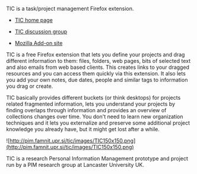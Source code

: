 TIC is a task/project management Firefox extension.

  * [TIC home page](http://pim.famnit.upr.si/tic/)

  * [TIC discussion group](https://groups.google.com/d/forum/task-information-collection)

  * [Mozilla Add-on site](https://addons.mozilla.org/en-US/firefox/addon/task-information-management/)

TIC is a free Firefox extension that lets you define your projects and drag different information to them: files, folders, web pages, bits of selected text and also emails from web based clients. This creates links to your dragged resources and you can access them quickly via this extension. It also lets you add your own notes, due dates, people and similar tags to information you drag or create.

TIC basically provides different buckets (or think desktops) for projects related fragmented information, lets you understand your projects by finding overlaps through information and provides an overview of collections changes over time. You don't need to learn new organization techniques and it lets you externalize and preserve some additional project knowledge you already have, but it might get lost after a while.

![http://pim.famnit.upr.si/tic/images/TIC150x150.png](http://pim.famnit.upr.si/tic/images/TIC150x150.png)

TIC is a research Personal Information Management prototype and project run by a PIM research group at Lancaster University UK.